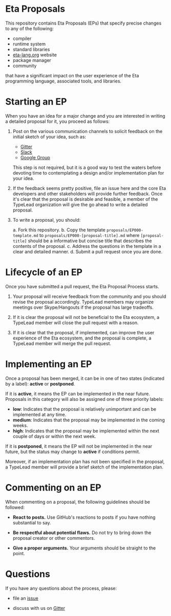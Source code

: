# Eta Proposals

This repository contains Eta Proposals (EPs) that specify precise changes to any
of the following:

- compiler
- runtime system
- standard libraries
- [eta-lang.org](http://eta-lang.org) website
- package manager
- community

that have a significant impact on the user experience of the Eta programming 
language, associated tools, and libraries.

# Starting an EP

When you have an idea for a major change and you are interested in writing a
detailed proposal for it, you proceed as follows:

1. Post on the various communication channels to solicit feedback on the initial
   sketch of your idea, such as:

   - [Gitter](https://gitter.im/typelead/eta)
   - [Slack](https://www.hamsterpad.com/chat/eta-lang)
   - [Google Group](https://groups.google.com/forum/#!forum/eta-discuss)
   
   This step is not required, but it is a good way to test the waters before 
   devoting time to contemplating a design and/or implementation plan for your 
   idea.

2. If the feedback seems pretty positive, file an issue here and the core Eta
   developers and other stakeholders will provide further feedback. Once it's clear
   that the proposal is desirable and feasible, a member of the TypeLead 
   organization will give the go ahead to write a detailed proposal. 
   
3. To write a proposal, you should:
    
   a. Fork this repository.
   b. Copy the template `proposals/EP000-template.md` to 
      `proposals/EP000-[proposal-title].md` where `[proposal-title]` should be a
      informative but concise title that describes the contents of the proposal.
   c. Address the questions in the template in a clear and detailed manner.
   d. Submit a pull request once you are done.

# Lifecycle of an EP

Once you have submitted a pull request, the Eta Proposal Process starts.

1. Your proposal will receive feedback from the community and you should revise the
   proposal accordingly. TypeLead members may organize meetings over Skype/Hangouts
   if the proposal has large tradeoffs.
  
2. If it is clear the proposal will not be beneficial to the Eta ecosystem, a 
   TypeLead member will close the pull request with a reason.
   
3. If it is clear that the proposal, if implemented, can improve the user 
   experience of the Eta ecosystem, and the proposal is complete, a TypeLead 
   member will merge the pull request.
   
# Implementing an EP

Once a proposal has been merged, it can be in one of two states (indicated by a 
label): **active** or **postponed**.

If it is **active**, it means the EP can be implemented in the near future. 
Proposals in this category will also be assigned one of three priority labels:

- **low**: Indicates that the proposal is relatively unimportant and can be
  implemented at any time.
- **medium**: Indicates that the proposal may be implemented in the coming weeks.
- **high**: Indicates that the proposal may be implemented within the next couple 
  of days or within the next week.

If it is **postponed**, it means the EP will not be implemented in the near future,
but the status may change to **active** if conditions permit.

Moreover, if an implementation plan has not been specified in the proposal, a 
TypeLead member will provide a brief sketch of the implementation plan.

# Commenting on an EP

When commenting on a proposal, the following guidelines should be followed:

- **React to posts.** Use GitHub's reactions to posts if you have nothing 
  substantial to say.

- **Be respectful about potential flaws.** Do not try to bring down the proposal
  creator or other commentors. 

- **Give a proper arguments.** Your arguments should be straight to the point.

# Questions

If you have any questions about the process, please:

- file an [issue](https://github.com/typelead/eta-proposals/issues/new)

- discuss with us on [Gitter](https://gitter.im/typelead/eta) 

